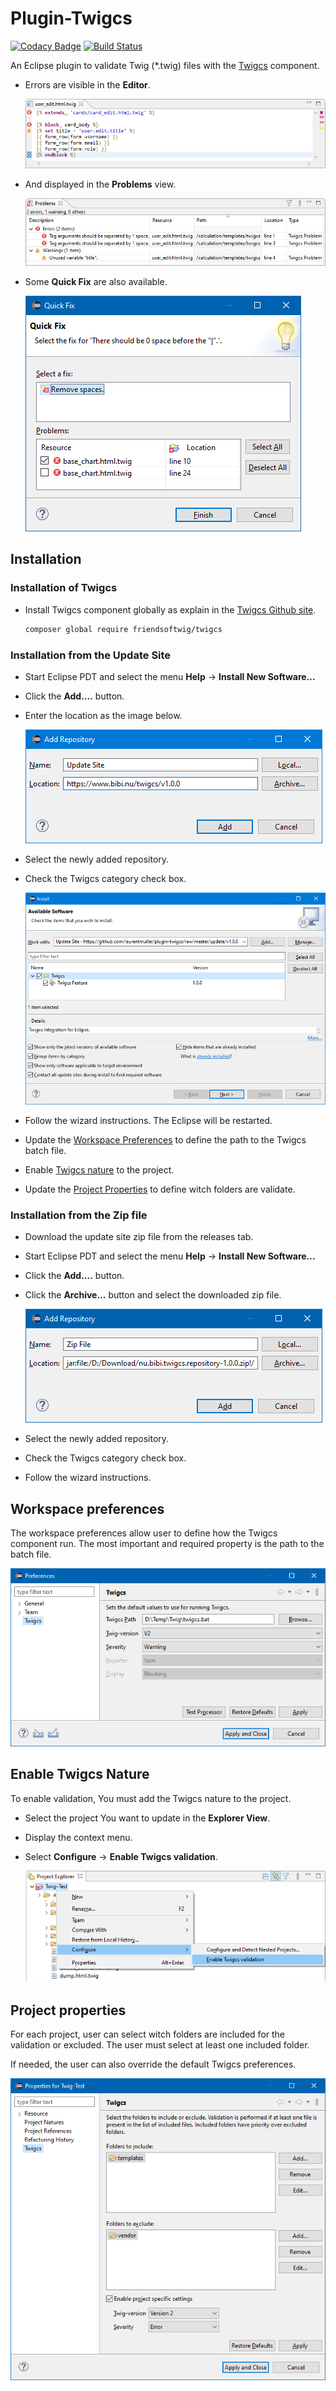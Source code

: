 # Plugin-Twigcs

[![Codacy Badge](https://api.codacy.com/project/badge/Grade/5ec47fa9084c4f3b803ef35c6b770ecd)](https://app.codacy.com/manual/laurentmuller/plugin-twigcs?utm_source=github.com&utm_medium=referral&utm_content=laurentmuller/plugin-twigcs&utm_campaign=Badge_Grade_Dashboard) [![Build Status](https://travis-ci.org/laurentmuller/plugin-twigcs.svg?branch=master)](https://travis-ci.org/laurentmuller/plugin-twigcs)

An Eclipse plugin to validate Twig (*.twig) files with the [Twigcs](https://github.com/friendsoftwig/twigcs) component.

- Errors are visible in the **Editor**.

  ![Editor](docs/images/editor.png)

- And displayed in the **Problems** view.

  ![Problems View](docs/images/problems.png)

- Some **Quick Fix** are also available.

  ![Quick Fix](docs/images/quickfix.png)

## Installation

### Installation of Twigcs

- Install Twigcs component globally as explain in the [Twigcs Github site](https://github.com/friendsoftwig/twigcs).

    ```bash
    composer global require friendsoftwig/twigcs
    ```

### Installation from the Update Site

- Start Eclipse PDT and select the menu **Help** -> **Install New Software...**

- Click the **Add....** button.

- Enter the location as the image below.

  ![Add Site Repository](docs/images/add_repository_site.png)

- Select the newly added repository.

- Check the Twigcs category check box.

  ![Install](docs/images/update.png)

- Follow the wizard instructions. The Eclipse will be restarted.

- Update the [Workspace Preferences](#workspace-preferences) to define the path to the Twigcs batch file.

- Enable [Twigcs nature](#enable-twigcs-nature)  to the project.

- Update the [Project Properties](#project-properties) to define witch folders are validate.

### Installation from the Zip file

- Download the update site zip file from the releases tab.

- Start Eclipse PDT and select the menu **Help** -> **Install New Software...**

- Click the **Add....** button.

- Click the **Archive...** button and select the downloaded zip file.

  ![Add Zip Repository](docs/images/add_repository_zip.png)

- Select the newly added repository.

- Check the Twigcs category check box.

- Follow the wizard instructions.

## Workspace preferences

The workspace preferences allow user to define how the Twigcs component run. The most important and required property is the path to the batch file.

  ![Workspace Preferences](docs/images/preferences.png)

## Enable Twigcs Nature

To enable validation, You must add the Twigcs nature to the project.

- Select the project You want to update in the **Explorer View**.
- Display the context menu.
- Select **Configure** -> **Enable Twigcs validation**.

  ![Enable Twigcs](docs/images/enable_twigcs.png)

## Project properties

For each project, user can select witch folders are included for the validation or excluded. The user must select at least one included folder.

If needed, the user can also override the default Twigcs preferences.

  ![Project Properties](docs/images/properties.png)
